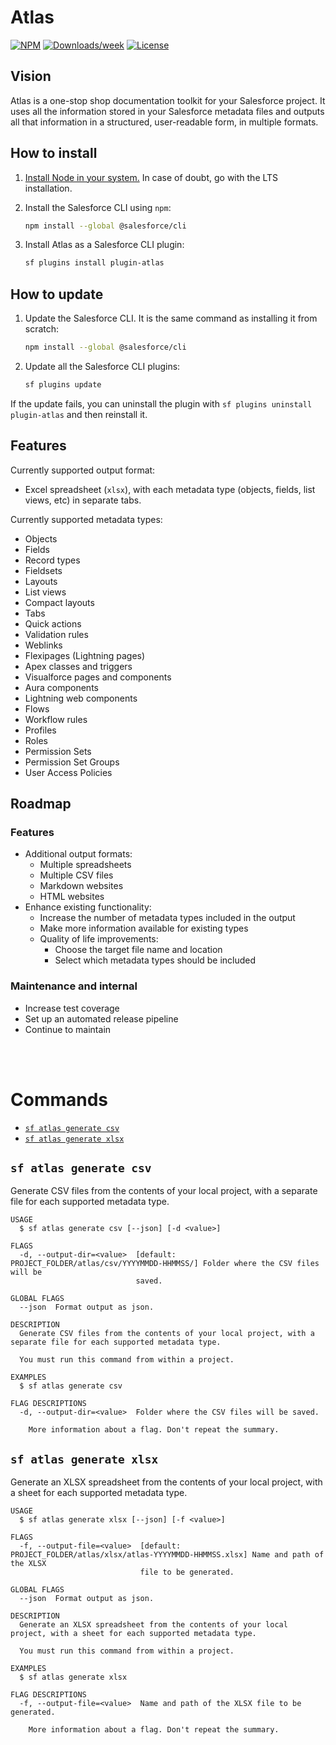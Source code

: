 # Atlas

[![NPM](https://img.shields.io/npm/v/plugin-atlas.svg?label=plugin-atlas)](https://www.npmjs.com/package/plugin-atlas) [![Downloads/week](https://img.shields.io/npm/dw/plugin-atlas.svg)](https://npmjs.org/package/plugin-atlas) [![License](https://img.shields.io/badge/License-BSD%203--Clause-brightgreen.svg)](https://raw.githubusercontent.com/salesforcecli/plugin-documentation/main/LICENSE.txt)

<!-- tocstop -->

## Vision

Atlas is a one-stop shop documentation toolkit for your Salesforce project. It uses all the information stored in your Salesforce metadata files and outputs all that information in a structured, user-readable form, in multiple formats.

## How to install

1. [Install Node in your system.](https://nodejs.org/en) In case of doubt, go with the LTS installation.

1. Install the Salesforce CLI using `npm`:

   ```bash
   npm install --global @salesforce/cli
   ```

1. Install Atlas as a Salesforce CLI plugin:

   ```bash
   sf plugins install plugin-atlas
   ```

## How to update

1. Update the Salesforce CLI. It is the same command as installing it from scratch:

   ```bash
   npm install --global @salesforce/cli
   ```

1. Update all the Salesforce CLI plugins:

   ```bash
   sf plugins update
   ```

If the update fails, you can uninstall the plugin with `sf plugins uninstall plugin-atlas` and then reinstall it.

## Features

Currently supported output format:

- Excel spreadsheet (`xlsx`), with each metadata type (objects, fields, list views, etc) in separate tabs.

Currently supported metadata types:

- Objects
- Fields
- Record types
- Fieldsets
- Layouts
- List views
- Compact layouts
- Tabs
- Quick actions
- Validation rules
- Weblinks
- Flexipages (Lightning pages)
- Apex classes and triggers
- Visualforce pages and components
- Aura components
- Lightning web components
- Flows
- Workflow rules
- Profiles
- Roles
- Permission Sets
- Permission Set Groups
- User Access Policies

## Roadmap

### Features

- Additional output formats:
  - Multiple spreadsheets
  - Multiple CSV files
  - Markdown websites
  - HTML websites
- Enhance existing functionality:
  - Increase the number of metadata types included in the output
  - Make more information available for existing types
  - Quality of life improvements:
    - Choose the target file name and location
    - Select which metadata types should be included

### Maintenance and internal

- Increase test coverage
- Set up an automated release pipeline
- Continue to maintain

<br/><br/>

# Commands

<!-- commands -->

- [`sf atlas generate csv`](#sf-atlas-generate-csv)
- [`sf atlas generate xlsx`](#sf-atlas-generate-xlsx)

## `sf atlas generate csv`

Generate CSV files from the contents of your local project, with a separate file for each supported metadata type.

```
USAGE
  $ sf atlas generate csv [--json] [-d <value>]

FLAGS
  -d, --output-dir=<value>  [default: PROJECT_FOLDER/atlas/csv/YYYYMMDD-HHMMSS/] Folder where the CSV files will be
                            saved.

GLOBAL FLAGS
  --json  Format output as json.

DESCRIPTION
  Generate CSV files from the contents of your local project, with a separate file for each supported metadata type.

  You must run this command from within a project.

EXAMPLES
  $ sf atlas generate csv

FLAG DESCRIPTIONS
  -d, --output-dir=<value>  Folder where the CSV files will be saved.

    More information about a flag. Don't repeat the summary.
```

## `sf atlas generate xlsx`

Generate an XLSX spreadsheet from the contents of your local project, with a sheet for each supported metadata type.

```
USAGE
  $ sf atlas generate xlsx [--json] [-f <value>]

FLAGS
  -f, --output-file=<value>  [default: PROJECT_FOLDER/atlas/xlsx/atlas-YYYYMMDD-HHMMSS.xlsx] Name and path of the XLSX
                             file to be generated.

GLOBAL FLAGS
  --json  Format output as json.

DESCRIPTION
  Generate an XLSX spreadsheet from the contents of your local project, with a sheet for each supported metadata type.

  You must run this command from within a project.

EXAMPLES
  $ sf atlas generate xlsx

FLAG DESCRIPTIONS
  -f, --output-file=<value>  Name and path of the XLSX file to be generated.

    More information about a flag. Don't repeat the summary.
```

<!-- commandsstop -->
